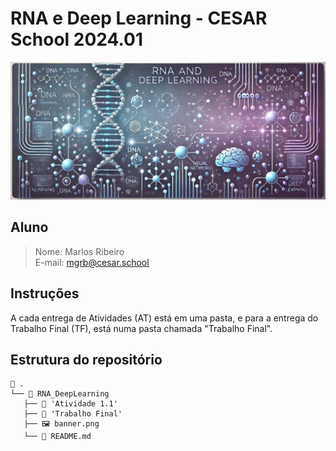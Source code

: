 # RNA e Deep Learning - CESAR School 2024.01
![RNA e Deep Learning](banner.png)
## Aluno
> Nome: Marlos Ribeiro  
> E-mail: mgrb@cesar.school

## Instruções

A cada entrega de Atividades (AT) está em uma pasta, e para a entrega do Trabalho Final (TF), está numa pasta chamada "Trabalho Final".

## Estrutura do repositório
```
📁 .
└── 📁 RNA_DeepLearning
   ├── 📁 'Atividade 1.1'
   ├── 📁 'Trabalho Final'
   ├── 🖼️ banner.png
   └── 📄 README.md
```
